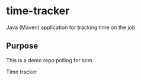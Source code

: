# time-tracker
Java (Maven) application for tracking time on the job

## Purpose

This is a demo repo polling for scm.

Time tracker
